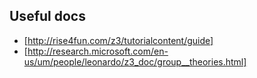 Useful docs
-----------

 * [http://rise4fun.com/z3/tutorialcontent/guide]
 * [http://research.microsoft.com/en-us/um/people/leonardo/z3_doc/group__theories.html]
